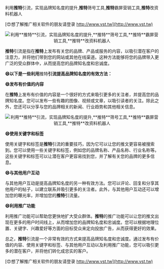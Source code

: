 利用**推特**引流，实现品牌知名度的提升,**推特**筛号工具,**推特**霸屏营销工具,**推特**改资料机器人

[😍想了解推广相关软件的朋友请登录 http://www.vst.tw](http://www.vst.tw)

 <center><img src="https://vst.tw/MP4/tuiguang/png/7.png" alt="利用**推特**引流，实现品牌知名度的提升,**推特**筛号工具,**推特**霸屏营销工具,**推特**改资料机器人"></center>

**推特**引流是指在**推特**上发布有关您的品牌、产品或服务的内容，以吸引潜在客户的注意力，并将他们带到您的网站或其他在线渠道。这种方法能够将您的品牌带入更广泛的受众群体中，从而提高您的品牌知名度和忠诚度。

**😄以下是一些利用**推特**引流提高品牌知名度的有效方法：**

**😄发布有价值的内容**

在**推特**上发布有价值的内容是一个很好的方式来吸引更多的关注者，并提高您的品牌知名度。您可以发布一些有趣的图像、视频或文章，以吸引读者的关注。除此之外，您还可以分享与您的品牌相关的新闻、行业趋势和其他相关信息。

 <center><img src="https://vst.tw/MP4/tuiguang/png/7.png" alt="利用**推特**引流，实现品牌知名度的提升,**推特**筛号工具,**推特**霸屏营销工具,**推特**改资料机器人"></center>

**😄使用关键字和标签**

使用关键字和标签是**推特**引流的重要技巧，因为它可以让您的推文更容易被搜索到。您可以使用一些关键字和标签，例如您的品牌名称、产品名称、行业名称等。这些关键字和标签可以让潜在客户更容易找到您，并了解有关您的品牌的更多信息。

**😄与其他用户互动**

与其他用户互动是提高品牌知名度的另一种有效方法。您可以评论、回复和分享其他用户的帖子，以建立联系并吸引更多的关注者。此外，与其他用户互动还可以增加您的曝光率，并增加您的**推特**引流量。

**😄利用推广功能**

利用推广功能可以帮助您更快地扩大受众群体。**推特**的推广功能可以让您的推文出现在更多的用户时间线上，从而增加您的品牌知名度和忠诚度。您可以根据地理位置、关键字、兴趣爱好等方面的目标受众来定向投放广告，从而获得更好的效果。

总之，**推特**引流是一个非常有效的方式来提高品牌知名度和忠诚度。通过发布有价值的内容、使用关键字和标签、与其他用户互动以及利用推广功能，您可以吸引更多的潜在客户，并将他们转化成忠实的客户。

[😍想了解推广相关软件的朋友请登录 http://www.vst.tw](http://www.vst.tw)



